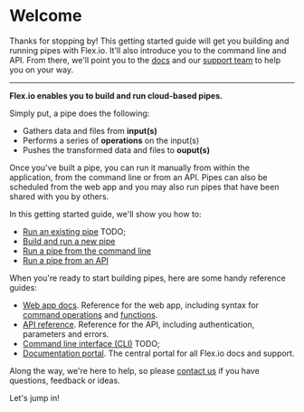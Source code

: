 # Welcome

Thanks for stopping by! This getting started guide will get you building and running pipes with Flex.io.  It'll also introduce you to the command line and API.  From there, we'll point you to the [docs]((https://www.flex.io/docs/)) and our [support team](#getting-further-help) to help you on your way.

---

**Flex.io enables you to build and run cloud-based pipes.**  

Simply put, a pipe does the following:

* Gathers data and files from **input(s)**
* Performs a series of **operations** on the input(s)
* Pushes the transformed data and files to **ouput(s)**


Once you've built a pipe, you can run it manually from within the application, from the command line or from an API. Pipes can also be scheduled from the web app and you may also run pipes that have been shared with you by others.

In this getting started guide, we'll show you how to:

* [Run an existing pipe](#running-a-pipe) TODO;
* [Build and run a new pipe](#building-a-pipe)
* [Run a pipe from the command line](#using-the-api)
* [Run a pipe from an API]()

When you're ready to start building pipes, here are some handy reference guides:

* [Web app docs](https://www.flex.io/docs/web-app/).  Reference for the web app, including syntax for [command operations](https://www.flex.io/docs/web-app/#command-bar-operations) and [functions](https://www.flex.io/docs/web-app/#functions-and-syntax).
* [API reference](https://www.flex.io/docs/api/). Reference for the API, including authentication, parameters and errors.
* [Command line interface (CLI)]() TODO;
* [Documentation portal](https://www.flex.io/docs/). The central portal for all Flex.io docs and support.


Along the way, we're here to help, so please [contact us](#getting-further-help) if you have questions, feedback or ideas.

Let's jump in!

